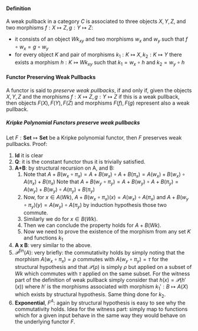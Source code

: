 #### Definition
A weak pullback in a category $C$ is associated to three objects $X, Y, Z$, and two morphisms $f: X \mapsto Z, g: Y \mapsto Z$: 

- it consists of an object $Wk_{xy}$ and two morphisms $w_x$ and $w_y$ such that $f \circ w_x = g \circ w_y$
- for every object $K$ and pair of morphisms $k_1: K \mapsto X, k_2: K \mapsto Y$ there exists a morphism $h: K \mapsto Wk_{xy}$ such that $k_1 = w_x \circ h$ and $k_2 = w_y \circ h$ 

#### Functor Preserving Weak Pullbacks

A functor is said to *preserve weak pullbacks*, if and only if, given the objects $X, Y, Z$ and the morphisms $f: X \mapsto Z, g: Y \mapsto Z$ if this is a weak pullback, then objects $F(X), F(Y), F(Z)$ and morphisms $F(f), F(g)$ represent also a weak pullback.

##### Kripke Polynomial Functors preserve weak pullbacks

Let $F: \textbf{Set} \mapsto \textbf{Set}$ be a Kripke polynomial functor, then $F$ preserves weak pullbacks.
Proof:
1. **Id** it is clear
2. **Q**: it is the constant functor thus it is trivially satisfied.
3. **A+B**: by structural recursion on A, and B:
	1. Note that $A+B(w_x \circ \pi_x) = A+B(w_x) \circ A+B(\pi_x) =A(w_x) + B(w_x) \circ A(\pi_x) + B(\pi_x)$ Note that $A+B(w_y \circ \pi_y) = A+B(w_y) \circ A+B(\pi_y) =A(w_y) + B(w_y) \circ A(\pi_y) + B(\pi_y)$
	2. Now, for $x \in A(Wk)$, $A+B(w_x \circ \pi_x) (x) = A(w_x) \circ A(\pi_x)$ and $A+B(w_y \circ \pi_y) (y) = A(w_y) \circ A(\pi_y)$ by induction hypothesis those two commute.
	3. Similarly we do for $x \in B(Wk)$.
	4. Then we can conclude the property holds for $A+B(Wk)$.
	5. Now we need to prove the existence of the morphism from any set $K$ and functions $k_1$ 
4. **A x B**: very similar to the above.
5. $\mathcal{P}^{fin}(A)$: very briefly: the commutativity holds by simply noting that the morphism $A(w_x\circ \pi_x)=\rho$ commutes with $A(w_y \circ \pi_y)=\tau$ for the structural hypothesis and that $\mathcal{P(\rho)}$ is simply $\rho$ but applied on a subset of $Wk$ which commutes with $\tau$ applied on the same subset. For the witness part of the definition of weak pullback simply consider that $h(x) = \mathcal{P}(h'(x))$ where $h'$ is the morphisms associated with morphism $k_1': B \mapsto A(X)$ which exists by structural hypothesis. Same thing done for $k_2$.
6. **Exponential**, $F^A$: again by structural hypothesis is easy to see why the commutativity holds. Idea for the witness part: simply map to functions which for a given input behave in the same way they would behave on the underlying functor $F$.
